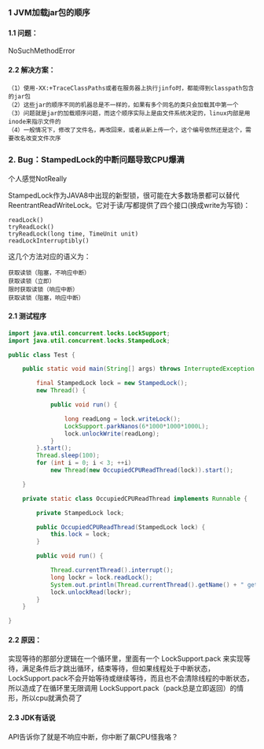### 1 JVM加载jar包的顺序

#### 1.1 问题：
NoSuchMethodError
#### 2.2 解决方案：
```
（1）使用-XX:+TraceClassPaths或者在服务器上执行jinfo时，都能得到classpath包含的jar包
（2）这些jar的顺序不同的机器总是不一样的，如果有多个同名的类只会加载其中第一个
（3）问题就是jar的加载顺序问题，而这个顺序实际上是由文件系统决定的，linux内部是用inode来指示文件的
（4）一般情况下，修改了文件名，再改回来，或者从新上传一个，这个编号依然还是这个，需要改名改变文件次序
```

### 2. Bug：StampedLock的中断问题导致CPU爆满

个人感觉NotReally

StampedLock作为JAVA8中出现的新型锁，很可能在大多数场景都可以替代ReentrantReadWriteLock。它对于读/写都提供了四个接口(换成write为写锁)：

```
readLock()
tryReadLock()
tryReadLock(long time, TimeUnit unit)
readLockInterruptibly()
```

这几个方法对应的语义为：
```
获取读锁（阻塞，不响应中断）
获取读锁（立即）
限时获取读锁（响应中断）
获取读锁（阻塞，响应中断）
```

#### 2.1 测试程序
```java
import java.util.concurrent.locks.LockSupport;
import java.util.concurrent.locks.StampedLock;

public class Test {

    public static void main(String[] args) throws InterruptedException {

        final StampedLock lock = new StampedLock();
        new Thread() {

            public void run() {

                long readLong = lock.writeLock();
                LockSupport.parkNanos(6*1000*1000*1000L);
                lock.unlockWrite(readLong);
            }
        }.start();
        Thread.sleep(100);
        for (int i = 0; i < 3; ++i)
            new Thread(new OccupiedCPUReadThread(lock)).start();

    }

    private static class OccupiedCPUReadThread implements Runnable {

        private StampedLock lock;

        public OccupiedCPUReadThread(StampedLock lock) {
            this.lock = lock;
        }

        public void run() {

            Thread.currentThread().interrupt();
            long lockr = lock.readLock();
            System.out.println(Thread.currentThread().getName() + " get read lock");
            lock.unlockRead(lockr);
        }
    }

}

```

#### 2.2 原因：
实现等待的那部分逻辑在一个循环里，里面有一个 LockSupport.pack 来实现等待，满足条件后才跳出循环，结束等待，但如果线程处于中断状态，LockSupport.pack不会开始等待或继续等待，而且也不会清除线程的中断状态，所以造成了在循环里无限调用 LockSupport.pack（pack总是立即返回）的情形，所以cpu就满负荷了

#### 2.3 JDK有话说
API告诉你了就是不响应中断，你中断了飙CPU怪我咯？
